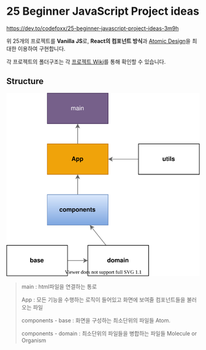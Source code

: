 # 25 Beginner JavaScript Project ideas


https://dev.to/codefoxx/25-beginner-javascript-project-ideas-3m9h

위 25개의 프로젝트를 **Vanilla JS**로, **React의 컴포넌트 방식**과 [Atomic Design](https://kciter.so/posts/effective-atomic-design )을 최대한 이용하여 구현합니다.

각 프로젝트의 폴더구조는 각 [프로젝트 Wiki](https://github.com/jinhwansuh/25-Beginner-JavaScript-Project-ideas/wiki)를 통해 확인할 수 있습니다.


## Structure

![structure](structure.drawio.svg)

> main : html파일을 연결하는 통로
> 
> App : 모든 기능을 수행하는 로직이 들어있고 화면에 보여줄 컴포넌트들을 불러오는 파일
> 
> components - base : 화면을 구성하는 최소단위의 파일들 Atom.
> 
> components - domain : 최소단위의 파일들을 병합하는 파일들 Molecule or Organism